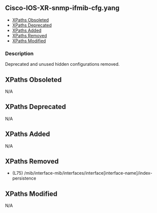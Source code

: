 ## Cisco-IOS-XR-snmp-ifmib-cfg.yang

- [XPaths Obsoleted](#xpaths-obsoleted)
- [XPaths Deprecated](#xpaths-deprecated)
- [XPaths Added](#xpaths-added)
- [XPaths Removed](#xpaths-removed)
- [XPaths Modified](#xpaths-modified)

### Description

Deprecated and unused hidden configurations removed.

## XPaths Obsoleted

N/A

## XPaths Deprecated

N/A

## XPaths Added

N/A

## XPaths Removed

- (L75)	/mib/interface-mib/interfaces/interface[interface-name]/index-persistence

## XPaths Modified

N/A


